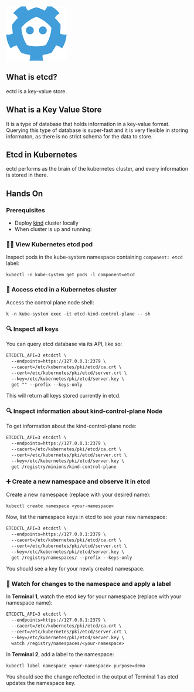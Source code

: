![etcd-icon](etcd-icon.png)


## What is etcd?
ectd is a key-value store.

## What is a Key Value Store
It is a type of database that holds information in a key-value format.
Querying this type of database is super-fast and it is very flexible in storing informaton, as there is no strict schema for the data to store. 

## Etcd in Kubernetes
ectd performs as the brain of the kubernetes cluster, and every information is stored in there.

## Hands On
### Prerequisites
* Deploy [kind](https://kind.sigs.k8s.io/docs/user/quick-start/) cluster locally
* When cluster is up and running:

### 🕵️‍♂️  View Kubernetes etcd pod
Inspect pods in the kube-system namespace containing `component: etcd` label:

```
kubectl -n kube-system get pods -l component=etcd
```

### 🔐 Access etcd in a Kubernetes cluster
Access the control plane node shell:

```
k -n kube-system exec -it etcd-kind-control-plane -- sh
```

### 🔍 Inspect all keys
You can query etcd database via its API, like so:

```
ETCDCTL_API=3 etcdctl \
  --endpoints=https://127.0.0.1:2379 \
  --cacert=/etc/kubernetes/pki/etcd/ca.crt \
  --cert=/etc/kubernetes/pki/etcd/server.crt \
  --key=/etc/kubernetes/pki/etcd/server.key \
  get "" --prefix --keys-only
```

This will return all keys stored currently in etcd.

### 🔍 Inspect information about kind-control-plane Node
To get information about the kind-control-plane node:

```
ETCDCTL_API=3 etcdctl \
  --endpoints=https://127.0.0.1:2379 \
  --cacert=/etc/kubernetes/pki/etcd/ca.crt \
  --cert=/etc/kubernetes/pki/etcd/server.crt \
  --key=/etc/kubernetes/pki/etcd/server.key \
  get /registry/minions/kind-control-plane
```

### ➕ Create a new namespace and observe it in etcd
Create a new namespace (replace <your-namespace> with your desired name):

```
kubectl create namespace <your-namespace>
```

Now, list the namespace keys in etcd to see your new namespace:

```
ETCDCTL_API=3 etcdctl \
  --endpoints=https://127.0.0.1:2379 \
  --cacert=/etc/kubernetes/pki/etcd/ca.crt \
  --cert=/etc/kubernetes/pki/etcd/server.crt \
  --key=/etc/kubernetes/pki/etcd/server.key \
  get /registry/namespaces/ --prefix --keys-only
```

You should see a key for your newly created namespace.

### 👀 Watch for changes to the namespace and apply a label
In **Terminal 1**, watch the etcd key for your namespace (replace <your-namespace> with your namespace name):

```
ETCDCTL_API=3 etcdctl \
  --endpoints=https://127.0.0.1:2379 \
  --cacert=/etc/kubernetes/pki/etcd/ca.crt \
  --cert=/etc/kubernetes/pki/etcd/server.crt \
  --key=/etc/kubernetes/pki/etcd/server.key \
  watch /registry/namespaces/<your-namespace>
```

In **Terminal 2**, add a label to the namespace:

```
kubectl label namespace <your-namespace> purpose=demo
```

You should see the change reflected in the output of Terminal 1 as etcd updates the namespace key.

